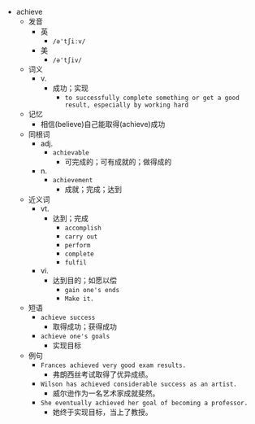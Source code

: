 - achieve
  - 发音
    - 英
      - `/ə'tʃiːv/`
    - 美
      - `/ə'tʃiv/`
  - 词义
    - v.
      - 成功；实现
        - `to successfully complete something or get a good result, especially by working hard`
  - 记忆
    - 相信(believe)自己能取得(achieve)成功
  - 同根词
    - adj.
      - `achievable`
        - 可完成的；可有成就的；做得成的
    - n.
      - `achievement`
        - 成就；完成；达到
  - 近义词
    - vt.
      - 达到；完成
        - `accomplish`
        - `carry out`
        - `perform`
        - `complete`
        - `fulfil`
    - vi.
      - 达到目的；如愿以偿
        - `gain one's ends`
        - `Make it.`
  - 短语
    - `achieve success`
      - 取得成功；获得成功 
    - `achieve one's goals`
      - 实现目标 
  - 例句
    - `Frances achieved very good exam results.`
      - 弗朗西丝考试取得了优异成绩。
    - `Wilson has achieved considerable success as an artist.`
      - 威尔逊作为一名艺术家成就斐然。
    - `She eventually achieved her goal of becoming a professor.`
      - 她终于实现目标，当上了教授。

